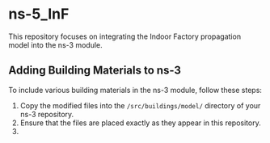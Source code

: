 # ns-5_InF

This repository focuses on integrating the Indoor Factory propagation model into the ns-3 module.

## Adding Building Materials to ns-3

To include various building materials in the ns-3 module, follow these steps:

1. Copy the modified files into the `/src/buildings/model/` directory of your ns-3 repository.
2. Ensure that the files are placed exactly as they appear in this repository.
3. 
